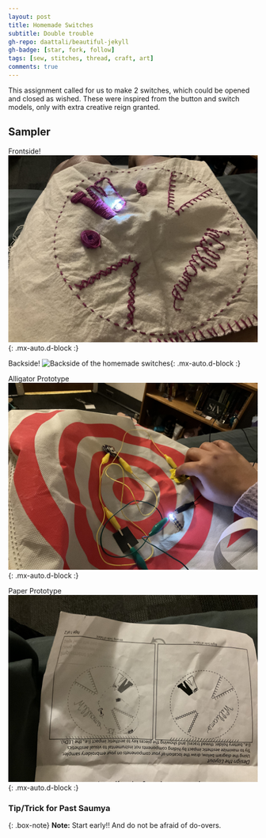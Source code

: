 ```yaml
---
layout: post
title: Homemade Switches
subtitle: Double trouble
gh-repo: daattali/beautiful-jekyll
gh-badge: [star, fork, follow]
tags: [sew, stitches, thread, craft, art]
comments: true
---
```

This assignment called for us to make 2 switches, which could be opened and closed as wished. These were inspired from the button and switch models, only with extra creative reign granted. 

## **Sampler**

Frontside!
![Frontside of the homemade switches](https://github.com/Saumya-x/Saumya-x.github.io/blob/master/assets/img/E8E31128-089E-4844-BD96-A4EE9EEB334B.jpeg?raw=true){: .mx-auto.d-block :}

Backside!
![Backside of the homemade switches](https://github.com/Saumya-x/Saumya-x.github.io/blob/master/assets/img/57079AD0-03BE-45D5-A4A4-98F7B47C66C6.jpeg?raw=true){: .mx-auto.d-block :}

Alligator Prototype
![alligator proto of the homemade switches](https://github.com/Saumya-x/Saumya-x.github.io/blob/master/assets/img/08A27B98-2016-4692-8E84-D75BBA0458CA.jpeg?raw=true){: .mx-auto.d-block :}

Paper Prototype
![paper proto of the homemade switches](https://github.com/Saumya-x/Saumya-x.github.io/blob/master/assets/img/DC2BA932-CE52-4D98-85BC-575172474F85.jpeg?raw=true){: .mx-auto.d-block :}

### Tip/Trick for Past Saumya

{: .box-note}
**Note:** Start early!! And do not be afraid of do-overs.
